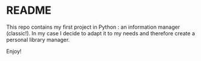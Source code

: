 # README

This repo contains my first project in Python : an information manager (classic!).
In my case I decide to adapt it to my needs and therefore create a personal library manager.

Enjoy!